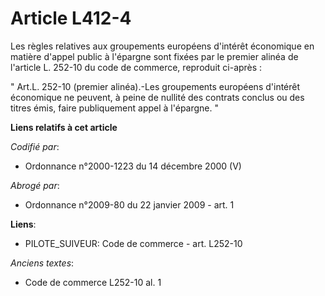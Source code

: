 # Article L412-4

Les règles relatives aux groupements européens d'intérêt économique en matière d'appel public à l'épargne sont fixées par le
premier alinéa de l'article L. 252-10 du code de commerce, reproduit ci-après : 

" Art.L. 252-10 (premier alinéa).-Les groupements européens d'intérêt économique ne peuvent, à peine de nullité des contrats
conclus ou des titres émis, faire publiquement appel à l'épargne. "

**Liens relatifs à cet article**

_Codifié par_:

  - Ordonnance n°2000-1223 du 14 décembre 2000 (V)

_Abrogé par_:

  - Ordonnance n°2009-80 du 22 janvier 2009 - art. 1

**Liens**:

  - PILOTE_SUIVEUR: Code de commerce - art. L252-10

_Anciens textes_:

  - Code de commerce L252-10 al. 1
